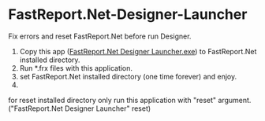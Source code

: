 # FastReport.Net-Designer-Launcher
 Fix errors and reset FastReport.Net before run Designer.
 
 1. Copy this app ([FastReport.Net Designer Launcher.exe](https://github.com/hmovaghari/FastReport.Net-Designer-Launcher/releases/download/1.0/FastReport.Net.Designer.Launcher.exe)) to FastReport.Net installed directory.
 2. Run *.frx files with this application.
 3. set FastReport.Net installed directory (one time forever) and enjoy.
 4. 
 for reset installed directory only run this application with "reset" argument. ("FastReport.Net Designer Launcher" reset)
